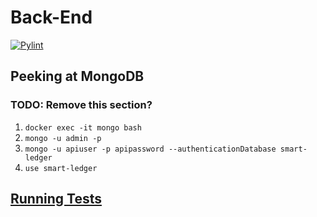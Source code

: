 # Back-End

[![Pylint](https://github.com/CS401-Team-Project/Back-End/actions/workflows/pylint.yml/badge.svg)](https://github.com/CS401-Team-Project/Back-End/actions/workflows/pylint.yml)

## Peeking at MongoDB
### TODO: Remove this section?
1. `docker exec -it mongo bash`
2. `mongo -u admin -p `
3. `mongo -u apiuser -p apipassword --authenticationDatabase smart-ledger`
4. `use smart-ledger`

## [Running Tests](./TESTS.md)

